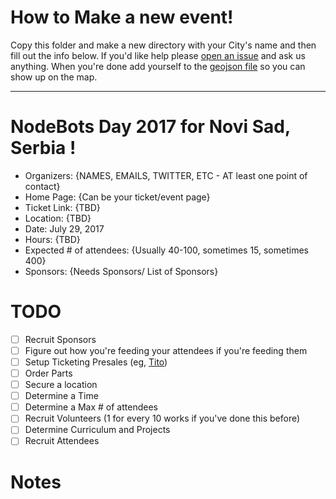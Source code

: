 # How to Make a new event!

Copy this folder and make a new directory with your City's name and then fill out the info below. If you'd like help please [open an issue](https://github.com/nodebots/nodebotsday/issues/new) and ask us anything. When you're done add yourself to the [geojson file](/2017/events.geojson) so you can show up on the map.

---

# NodeBots Day 2017 for Novi Sad, Serbia !

 - Organizers: {NAMES, EMAILS, TWITTER, ETC - AT least one point of contact}
 - Home Page: {Can be your ticket/event page}
 - Ticket Link: {TBD}
 - Location: {TBD}
 - Date: July 29, 2017
 - Hours: {TBD}
 - Expected # of attendees: {Usually 40-100, sometimes 15, sometimes 400}
 - Sponsors: {Needs Sponsors/ List of Sponsors}

# TODO

 - [ ] Recruit Sponsors
 - [ ] Figure out how you're feeding your attendees if you're feeding them
 - [ ] Setup Ticketing Presales (eg, [Tito](https://ti.to/))
 - [ ] Order Parts
 - [ ] Secure a location
 - [ ] Determine a Time
 - [ ] Determine a Max # of attendees
 - [ ] Recruit Volunteers (1 for every 10 works if you've done this before)
 - [ ] Determine Curriculum and Projects
 - [ ] Recruit Attendees

# Notes


